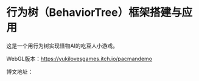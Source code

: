# 行为树（BehaviorTree）框架搭建与应用

这是一个用行为树实现怪物AI的吃豆人小游戏。

WebGL版本：https://yukilovesgames.itch.io/pacmandemo

博文地址：

